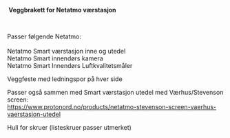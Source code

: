 <!-- Edit this file to change the product description -->

<p><strong> Veggbrakett for Netatmo værstasjon</strong></p>
<p><strong> </strong></p>
<p>Passer følgende Netatmo:<br><br>Netatmo Smart værstasjon inne og utedel<br>Netatmo Smart innendørs kamera<br>Netatmo Smart Innendørs Luftkvalitetsmåler</p>
<p>Veggfeste med ledningspor på hver side</p>
<p>Passer også sammen med Smart værstasjon utedel med Værhus/Stevenson screen:<br><a href="https://www.protonord.no/products/netatmo-stevenson-screen-vaerhus-vaerstasjon-utedel" target="_blank" title="https://www.protonord.no/products/netatmo-stevenson-screen-vaerhus-vaerstasjon-utedel" rel="noopener">https://www.protonord.no/products/netatmo-stevenson-screen-vaerhus-vaerstasjon-utedel</a><br></p>
<p>Hull for skruer (listeskruer passer utmerket)</p>
<p> </p>
<p> </p>